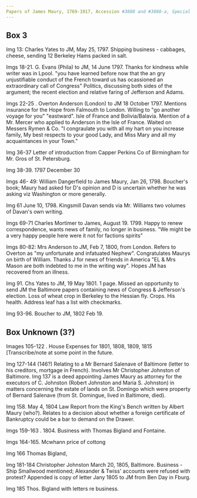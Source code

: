 ```yaml
---
Papers of James Maury, 1769-1917, Accession #3888 and #3888-a, Special Collections, University of Virginia Library, Charlottesville, Va.
---
```


## Box 3

Img 13: Charles Yates to JM, May 25, 1797. Shipping business - cabbages, cheese, sending 12 Berkeley Hams packed in salt. 

Imgs 18-21. G. Evans (Phila) to JM, 14 June 1797. Thanks for kindness while writer was in Lpool. "you have learned before now that the an gry unjustifiable conduct of the French toward us has ocassioned an extraordinary call of Congress" Politics, discussing both sides of the argument; the recent election and relative faring of Jefferson and Adams. 

Imgs 22-25 . Overton Anderson (London) to JM 18 October 1797. Mentions insurance for the Hope from Falmouth to London. Willing to "go another voyage for you" "eastward". Isle of France and Bolivia/Balavia. Mention of a Mr. Mercer who applied to Anderson in the Isle of France. Waited on Messers Rymen & Co. "I congraulate you with all my hart on you increase family, My best respects to your good Lady, and Miss Mary and all my acquaintances in your Town." 

Img 36-37 Letter of introduction from Capper Perkins Co of Birmingham for Mr. Gros of St. Petersburg. 

Img 38-39. 1797 December 30 

Imgs 46- 49: William Dangerfield to James Maury, Jan 26, 1798. Boucher's book; Maury had asked for D's opinion and D is uncertain whether he was asking viz Washington or more generally. 

Img 61 June 10, 1798. Kingsmill Davan sends via Mr. Williams two volumes of Davan's own writing.

Imgs 69-71 Charles Mortimer to James, August 19. 1799. Happy to renew correspondence, wants news of family, no longer in business. "We might be a very happy people here were it not for factions spirits" 

Imgs 80-82: Mrs Anderson to JM, Feb 7, 1800,  from London. Refers to Overton as "my unfortunate and infatuated Nephew". Congratulates Maurys on birth of William. Thanks J for news of friends in America "EL & Mrs Mason are both indebted to me in the writing way". Hopes JM has recovered from an illness.

Img 91. Chs Yates to JM, 19 May 1801. 1 page. Missed an opportunity to send JM the Baltimore papers containing news of Congress & Jefferson's election. Loss of wheat crop in Berkeley to the Hessian fly. Crops. His health. Address leaf has a list with checkmarks.

Img 93-96. Boucher to JM, 1802 Feb 19.

## Box Unknown (3?)
Images 105-122 . House Expenses for 1801, 1808, 1809, 1815 [Transcribe/note at some point in the future. 

Img 127-144 (146?) Relating to a Mr Bernard Salenave of Baltimore (letter to his creditors, mortgage in French). Involves Mr Christopher Johnston of Baltimore. Img 137 is a deed appointing James Maury as attorney for the executors of C. Johnston (Robert Johnston and Maria S. Johnston) in matters concerning the estate of lands on St. Domingo which were property of Bernard Salenave (from St. Domingue, lived in Baltimore, died). 

Img 158. May 4, 1804 Law Report from the King's Bench written by Albert Maury (who?). Relates to a decision about whether a foreign certificate of Bankruptcy could be a bar to demand on the Drawer.

Imgs 159-163 . 1804. Business with Thomas Bigland and Fontaine.

Imgs 164-165. Mcwhann price of cottong

Img 166 Thomas Bigland, 

Img 181-184  Christopher Johnston March 20, 1805, Baltimore. Business - Ship Smallwood mentioned; Alexander & Twiss' accounts were refused with protest? Appended is copy of letter Jany 1805 to JM from Ben Day in Fburg. 

Img 185 Thos. Bigland with letters re business. 
